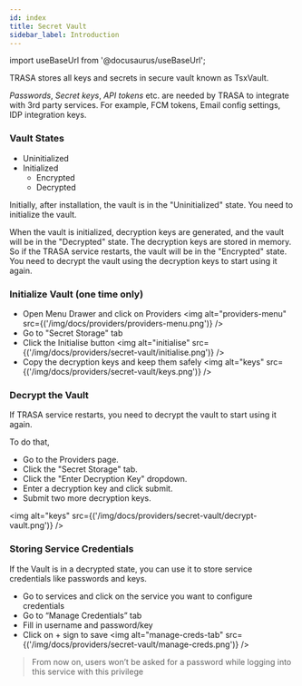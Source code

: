 ```yaml
---
id: index
title: Secret Vault
sidebar_label: Introduction
---
```


import useBaseUrl from '@docusaurus/useBaseUrl';

TRASA stores all keys and secrets in secure vault known as TsxVault.

  _Passwords_, _Secret keys_, _API tokens_ etc. are needed by TRASA to integrate with 3rd party services. For example, FCM tokens, Email config settings, IDP integration keys.

### Vault States
* Uninitialized
* Initialized
    - Encrypted
    - Decrypted

Initially, after installation, the vault is in the "Uninitialized" state. You need to initialize the vault.

When the vault is initialized,  decryption keys are generated, and the vault will be in the "Decrypted" state. 
The decryption keys are stored in memory. So if the TRASA service restarts, the vault will be in the "Encrypted" state.
You need to decrypt the vault using the decryption keys to start using it again.



### Initialize Vault (one time only)
* Open Menu Drawer and click on Providers
<img alt="providers-menu" src={('/img/docs/providers/providers-menu.png')} />
* Go to "Secret Storage" tab
* Click the Initialise button 
<img alt="initialise" src={('/img/docs/providers/secret-vault/initialise.png')} />
* Copy the decryption keys and keep them safely
<img alt="keys" src={('/img/docs/providers/secret-vault/keys.png')} />


### Decrypt the Vault
If TRASA service restarts, you need to decrypt the vault to start using it again.

To do that,
* Go to the Providers page.
* Click the "Secret Storage" tab.
* Click the "Enter Decryption Key" dropdown.
* Enter a decryption key and click submit.
* Submit two more decryption keys.

<img alt="keys" src={('/img/docs/providers/secret-vault/decrypt-vault.png')} />


### Storing Service Credentials 

If the Vault is in a decrypted state, you can use it to store service credentials like passwords and keys.

* Go to services and click on the service you want to configure credentials
* Go to “Manage Credentials” tab
* Fill in username and password/key
* Click on + sign to save
<img alt="manage-creds-tab" src={('/img/docs/providers/secret-vault/manage-creds.png')} />

>From now on, users won’t be asked for a password while logging into this service with this privilege
